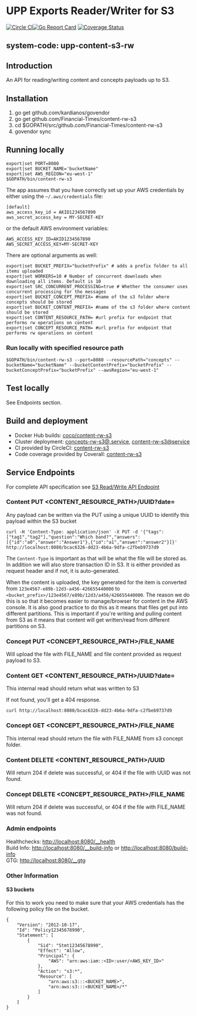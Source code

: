 # UPP Exports Reader/Writer for S3 

[![Circle CI](https://circleci.com/gh/Financial-Times/content-rw-s3.svg?style=shield)](https://circleci.com/gh/Financial-Times/content-rw-s3)[![Go Report Card](https://goreportcard.com/badge/github.com/Financial-Times/content-rw-s3)](https://goreportcard.com/report/github.com/Financial-Times/content-rw-s3) [![Coverage Status](https://coveralls.io/repos/github/Financial-Times/content-rw-s3/badge.svg)](https://coveralls.io/github/Financial-Times/content-rw-s3)
 
## system-code: upp-content-s3-rw
## Introduction
An API for reading/writing content and concepts payloads up to S3.

## Installation

1. go get github.com/kardianos/govendor
2. go get github.com/Financial-Times/content-rw-s3
3. cd $GOPATH/src/github.com/Financial-Times/content-rw-s3
4. govendor sync


## Running locally

```
export|set PORT=8080
export|set BUCKET_NAME='bucketName"
export|set AWS_REGION="eu-west-1"
$GOPATH/bin/content-rw-s3
```
The app assumes that you have correctly set up your AWS credentials by either using the `~/.aws/credentials` file:

```
[default]
aws_access_key_id = AKID1234567890
aws_secret_access_key = MY-SECRET-KEY
```

or the default AWS environment variables:

```
AWS_ACCESS_KEY_ID=AKID1234567890
AWS_SECRET_ACCESS_KEY=MY-SECRET-KEY
```

There are optional arguments as well:
```
export|set BUCKET_PREFIX="bucketPrefix" # adds a prefix folder to all items uploaded
export|set WORKERS=10 # Number of concurrent downloads when downloading all items. Default is 10
export|set SRC_CONCURRENT_PROCESSING=true # Whether the consumer uses concurrent processing for the messages
export|set BUCKET_CONCEPT_PREFIX= #name of the s3 folder where concepts should be stored
export|set BUCKET_CONTENT_PREFIX= #name of the s3 folder where content should be stored
export|set CONTENT_RESOURCE_PATH= #url prefix for endpoint that performs rw operations on content
export|set CONCEPT_RESOURCE_PATH= #url prefix for endpoint that performs rw operations on content
```

### Run locally with specified resource path
`$GOPATH/bin/content-rw-s3 --port=8080 --resourcePath="concepts" --bucketName="bucketName" --bucketContentPrefix="bucketPrefix" --bucketConceptPrefix="bucketPrefix" --awsRegion="eu-west-1"`

## Test locally
See Endpoints section.

## Build and deployment
* Docker Hub builds: [coco/content-rw-s3](https://hub.docker.com/r/coco/content-rw-s3/)
* Cluster deployment:  [concepts-rw-s3@.service](https://github.com/Financial-Times/pub-service-files), [content-rw-s3@service](https://github.com/Financial-Times/up-service-files)
* CI provided by CircleCI: [content-rw-s3](https://circleci.com/gh/Financial-Times/content-rw-s3)
* Code coverage provided by Coverall: [content-rw-s3](https://coveralls.io/github/Financial-Times/content-rw-s3)

## Service Endpoints
For complete API specification see [S3 Read/Write API Endpoint](https://docs.google.com/document/d/1Ck-o0Le9cXOfm-aVjiGmOT7ZTB5W5fDTsPqGkhzfa-U/edit#)

### Content PUT <CONTENT_RESOURCE_PATH>/UUID?date=<DATE>

Any payload can be written via the PUT using a unique UUID to identify this payload within the S3 bucket

```
curl -H 'Content-Type: application/json' -X PUT -d '{"tags":["tag1","tag2"],"question":"Which band?","answers":[{"id":"a0","answer":"Answer1"},{"id":"a1","answer":"answer2"}]}' http://localhost:8080/bcac6326-dd23-4b6a-9dfa-c2fbeb9737d9
```

The `Content-Type` is important as that will be what the file will be stored as.
In addition we will also store transaction ID in S3. It is either provided as request header and if not, it is auto-generated.

When the content is uploaded, the key generated for the item is converted from 
`123e4567-e89b-12d3-a456-426655440000` to `<bucket_prefix>/123e4567/e89b/12d3/a456/426655440000`. 
The reason we do this is so that it becomes easier to manage/browser for content in the AWS console. 
It is also good practice to do this as it means that files get put into different partitions. 
This is important if you're writing and pulling content from S3 as it means that content will get written/read from different partitions on S3.

### Concept PUT <CONCEPT_RESOURCE_PATH>/FILE_NAME
Will upload the file with FILE_NAME and file content provided as request payload to S3.

### Content GET <CONTENT_RESOURCE_PATH>/UUID?date=<DATE>
This internal read should return what was written to S3

If not found, you'll get a 404 response.

```
curl http://localhost:8080/bcac6326-dd23-4b6a-9dfa-c2fbeb9737d9
```

### Concept GET <CONCEPT_RESOURCE_PATH>/FILE_NAME
This internal read should return the file with FILE_NAME from s3 concept folder.

### Content DELETE <CONTENT_RESOURCE_PATH>/UUID
Will return 204 if delete was successful, or 404 if the file with UUID was not found.

### Concept DELETE <CONCEPT_RESOURCE_PATH>/FILE_NAME
Will return 204 if delete was successful, or 404 if the file with FILE_NAME was not found.

### Admin endpoints

Healthchecks: [http://localhost:8080/__health](http://localhost:8080/__health)  
Build Info: [http://localhost:8080/__build-info](http://localhost:8080/build-info) or [http://localhost:8080/build-info](http://localhost:8080/__build-info)   
GTG: [http://localhost:8080/__gtg](http://localhost:8080/__gtg) 


### Other Information

#### S3 buckets

For this to work you need to make sure that your AWS credentials has the following policy file on the bucket.
```
{
	"Version": "2012-10-17",
	"Id": "Policy12345678990",
	"Statement": [
		{
			"Sid": "Stmt12345678990",
			"Effect": "Allow",
			"Principal": {
				"AWS": "arn:aws:iam::<ID>:user/<AWS_KEY_ID>"
			},
			"Action": "s3:*",
			"Resource": [
				"arn:aws:s3:::<BUCKET_NAME>",
				"arn:aws:s3:::<BUCKET_NAME>/*"
			]
		}
	]
}
```
